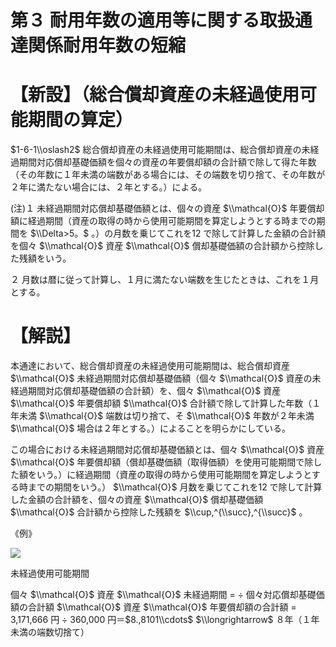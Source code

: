 # 第３ 耐用年数の適用等に関する取扱通達関係耐用年数の短縮

# 【新設】（総合償却資産の未経過使用可能期間の算定）

$1-6-1\\oslash2$ 総合償却資産の未経過使用可能期間は、総合償却資産の未経過期間対応償却基礎価額を個々の資産の年要償却額の合計額で除して得た年数（その年数に１年未満の端数がある場合には、その端数を切り捨て、その年数が２年に満たない場合には、２年とする。）による。

(注)１ 未経過期間対応償却基礎価額とは、個々の資産 $\\mathcal{O}$ 年要償却額に経過期間（資産の取得の時から使用可能期間を算定しようとする時までの期間を $\\Delta>5。$ 。）の月数を乗じてこれを12 で除して計算した金額の合計額を個々 $\\mathcal{O}$ 資産 $\\mathcal{O}$ 償却基礎価額の合計額から控除した残額をいう。

２ 月数は暦に従って計算し、１月に満たない端数を生じたときは、これを１月とする。

# 【解説】

本通達において、総合償却資産の未経過使用可能期間は、総合償却資産 $\\mathcal{O}$ 未経過期間対応償却基礎価額（個々 $\\mathcal{O}$ 資産の未経過期間対応償却基礎価額の合計額）を、個々 $\\mathcal{O}$ 資産 $\\mathcal{O}$ 年要償却額 $\\mathcal{O}$ 合計額で除して計算した年数（１年未満 $\\mathcal{O}$ 端数は切り捨て、そ $\\mathcal{O}$ 年数が２年未満 $\\mathcal{O}$ 場合は２年とする。）によることを明らかにしている。

この場合における未経過期間対応償却基礎価額とは、個々 $\\mathcal{O}$ 資産 $\\mathcal{O}$ 年要償却額（償却基礎価額（取得価額）を使用可能期間で除した額をいう。）に経過期間（資産の取得の時から使用可能期間を算定しようとする時までの期間をいう。） $\\mathcal{O}$ 月数を乗じてこれを12 で除して計算した金額の合計額を、個々の資産 $\\mathcal{O}$ 償却基礎価額 $\\mathcal{O}$ 合計額から控除した残額を $\\cup,^{\\succ},^{\\succ}$ 。

《例》

![](https://www.nta.go.jp/tmp/4b9a9d81-ffef-4825-896a-fae4f8a6c4f9/images/fbbadf9766a6aea9518cb834aafb49dea00c13b0e9f50553eca63f8b88175f67.jpg)

未経過使用可能期間

個々 $\\mathcal{O}$ 資産 $\\mathcal{O}$ 未経過期間 $=$ ÷ 個々対応償却基礎価額の合計額 $\\mathcal{O}$ 資産 $\\mathcal{O}$ 年要償却額の合計額 $=$ 3,171,666 円 ÷ 360,000 円＝$8.,8101\\cdots$ $\\longrightarrow$ ８年（１年未満の端数切捨て）